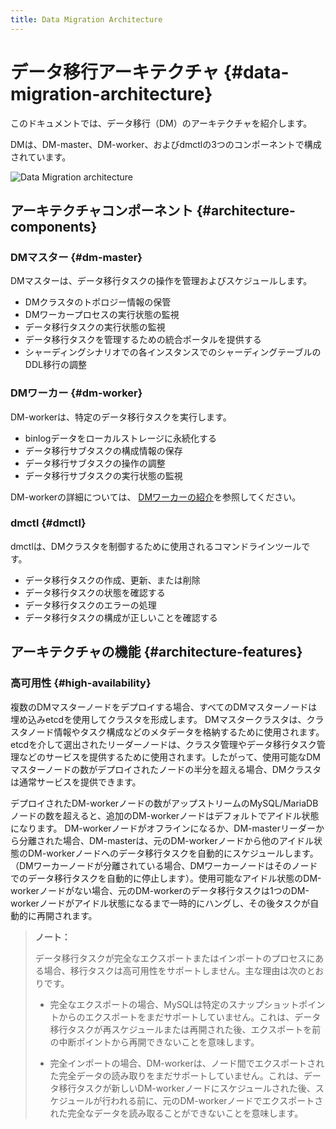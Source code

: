 ```yaml
---
title: Data Migration Architecture
---
```


# データ移行アーキテクチャ {#data-migration-architecture}

このドキュメントでは、データ移行（DM）のアーキテクチャを紹介します。

DMは、DM-master、DM-worker、およびdmctlの3つのコンポーネントで構成されています。

![Data Migration architecture](https://docs-download.pingcap.com/media/images/docs/dm/dm-architecture-2.0.png)

## アーキテクチャコンポーネント {#architecture-components}

### DMマスター {#dm-master}

DMマスターは、データ移行タスクの操作を管理およびスケジュールします。

-   DMクラスタのトポロジー情報の保管
-   DMワーカープロセスの実行状態の監視
-   データ移行タスクの実行状態の監視
-   データ移行タスクを管理するための統合ポータルを提供する
-   シャーディングシナリオでの各インスタンスでのシャーディングテーブルのDDL移行の調整

### DMワーカー {#dm-worker}

DM-workerは、特定のデータ移行タスクを実行します。

-   binlogデータをローカルストレージに永続化する
-   データ移行サブタスクの構成情報の保存
-   データ移行サブタスクの操作の調整
-   データ移行サブタスクの実行状態の監視

DM-workerの詳細については、 [DMワーカーの紹介](/dm/dm-worker-intro.md)を参照してください。

### dmctl {#dmctl}

dmctlは、DMクラスタを制御するために使用されるコマンドラインツールです。

-   データ移行タスクの作成、更新、または削除
-   データ移行タスクの状態を確認する
-   データ移行タスクのエラーの処理
-   データ移行タスクの構成が正しいことを確認する

## アーキテクチャの機能 {#architecture-features}

### 高可用性 {#high-availability}

複数のDMマスターノードをデプロイする場合、すべてのDMマスターノードは埋め込みetcdを使用してクラスタを形成します。 DMマスタークラスタは、クラスタノード情報やタスク構成などのメタデータを格納するために使用されます。 etcdを介して選出されたリーダーノードは、クラスタ管理やデータ移行タスク管理などのサービスを提供するために使用されます。したがって、使用可能なDMマスターノードの数がデプロイされたノードの半分を超える場合、DMクラスタは通常サービスを提供できます。

デプロイされたDM-workerノードの数がアップストリームのMySQL/MariaDBノードの数を超えると、追加のDM-workerノードはデフォルトでアイドル状態になります。 DM-workerノードがオフラインになるか、DM-masterリーダーから分離された場合、DM-masterは、元のDM-workerノードから他のアイドル状態のDM-workerノードへのデータ移行タスクを自動的にスケジュールします。 （DMワーカーノードが分離されている場合、DMワーカーノードはそのノードでのデータ移行タスクを自動的に停止します）。使用可能なアイドル状態のDM-workerノードがない場合、元のDM-workerのデータ移行タスクは1つのDM-workerノードがアイドル状態になるまで一時的にハングし、その後タスクが自動的に再開されます。

> **ノート：**
>
> データ移行タスクが完全なエクスポートまたはインポートのプロセスにある場合、移行タスクは高可用性をサポートしません。主な理由は次のとおりです。
>
> -   完全なエクスポートの場合、MySQLは特定のスナップショットポイントからのエクスポートをまだサポートしていません。これは、データ移行タスクが再スケジュールまたは再開された後、エクスポートを前の中断ポイントから再開できないことを意味します。
>
> -   完全インポートの場合、DM-workerは、ノード間でエクスポートされた完全データの読み取りをまだサポートしていません。これは、データ移行タスクが新しいDM-workerノードにスケジュールされた後、スケジュールが行われる前に、元のDM-workerノードでエクスポートされた完全なデータを読み取ることができないことを意味します。
